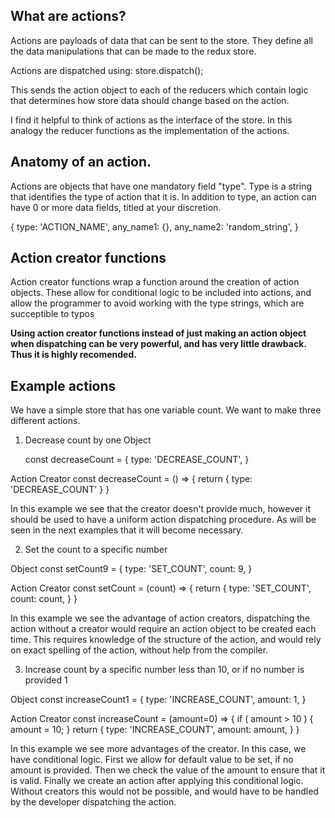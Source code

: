 ## What are actions?
Actions are payloads of data that can be sent to the store. They define all the data manipulations that can be made to the redux store.

Actions are dispatched using:
  store.dispatch(<action>);

This sends the action object to each of the reducers which contain logic that determines how store data should change based on the action.

I find it helpful to think of actions as the interface of the store. In this analogy the reducer functions as the implementation of the actions.

## Anatomy of an action.
Actions are objects that have one mandatory field "type". Type is a string that identifies the type of action that it is. In addition to type, an action can have 0 or more data fields, titled at your discretion.

{
  type: 'ACTION_NAME',
  any_name1: {},
  any_name2: 'random_string',
}

## Action creator functions
Action creator functions wrap a function around the creation of action objects. These allow for conditional logic to be included into actions, and allow the programmer to avoid working with the type strings, which are succeptible to typos

**Using action creator functions instead of just making an action object when dispatching can be very powerful, and has very little drawback. Thus it is highly recomended.**

## Example actions
We have a simple store that has one variable count. We want to make three different actions.

1. Decrease count by one
Object

    const decreaseCount = {
      type: 'DECREASE_COUNT',
    }

Action Creator
    const decreaseCount = () => {
      return {
        type: 'DECREASE_COUNT'
      }
    }

 In this example we see that the creator doesn't provide much, however it should be used to have a uniform action dispatching procedure. As will be seen in the next examples that it will become necessary.

2. Set the count to a specific number

Object
    const setCount9 = {
      type: 'SET_COUNT',
      count: 9,
    }

Action Creator
    const setCount = (count) => {
      return {
        type: 'SET_COUNT',
        count: count,
      }
    }

In this example we see the advantage of action creators, dispatching the action without a creator would require an action object to be created each time. This requires knowledge of the structure of the action, and would rely on exact spelling of the action, without help from the compiler.

3. Increase count by a specific number less than 10, or if no number is provided 1

Object
    const increaseCount1 = {
      type: 'INCREASE_COUNT',
      amount: 1,
    }

Action Creator
    const increaseCount = (amount=0) => {
      if ( amount > 10 ) {
        amount = 10;
      }
      return {
        type: 'INCREASE_COUNT',
        amount: amount,
      }
    }

In this example we see more advantages of the creator. In this case, we have conditional logic. First we allow for default value to be set, if no amount is provided. Then we check the value of the amount to ensure that it is valid. Finally we create an action after applying this conditional logic. Without creators this would not be possible, and would have to be handled by the developer dispatching the action.